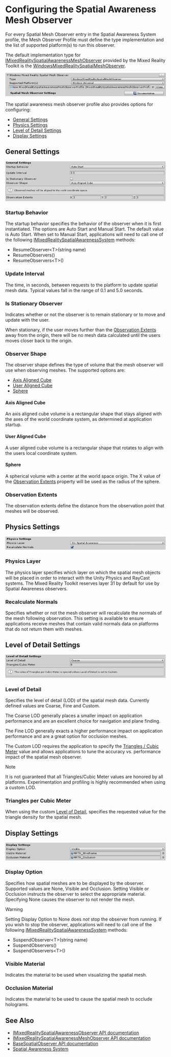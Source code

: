 # Configuring the Spatial Awareness Mesh Observer

For every Spatial Mesh Observer entry in the Spatial Awareness System profile, the Mesh Observer Profile must define the type implementation and the list of supported platform(s) to run this observer.

The default implementation type for [IMixedRealitySpatialAwarenessMeshObserver](xref:Microsoft.MixedReality.Toolkit.SpatialAwareness.IMixedRealitySpatialAwarenessMeshObserver) provided by the Mixed Reality Toolkit is the [WindowsMixedRealitySpatialMeshObserver](xref:Microsoft.MixedReality.Toolkit.WindowsMixedReality.SpatialAwareness.WindowsMixedRealitySpatialMeshObserver).

![Mesh Observer General Settings](../../Documentation/Images/SpatialAwareness/SpatialAwarenessMeshObserverProfile_TypesPlatforms.png)

The spatial awareness mesh observer profile also provides options for configuring:

- [General Settings](#general-settings)
- [Physics Settings](#physics-settings)
- [Level of Detail Settings](#level-of-detail-settings)
- [Display Settings](#display-settings)

## General Settings

![Mesh Observer General Settings](../../Documentation/Images/SpatialAwareness/MeshObserverGeneralSettings.png)

### Startup Behavior

The startup behavior specifies the behavior of the observer when it is first instantiated. The options are Auto Start and Manual Start. The default value is Auto Start. When set to Manual Start, applications will need to call one of the following [IMixedRealitySpatialAwarenessSystem](xref:Microsoft.MixedReality.Toolkit.SpatialAwareness.IMixedRealitySpatialAwarenessSystem) methods:

- ResumeObserver&lt;T&gt;(string name)
- ResumeObservers()
- ResumeObservers&lt;T&gt;()

### Update Interval

The time, in seconds, between requests to the platform to update spatial mesh data. Typical values fall in the range of 0.1 and 5.0 seconds. 

### Is Stationary Observer

Indicates whether or not the observer is to remain stationary or to move and update with the user.

When stationary, if the user moves further than the [Observation Extents](#observation-extents) away from the origin, there will be no mesh data calculated until the users moves closer back to the origin.

### Observer Shape

The observer shape defines the type of volume that the mesh observer will use when observing meshes. The supported options are:

- [Axis Aligned Cube](#axis-aligned-cube)
- [User Aligned Cube](#user-aligned-cube)
- [Sphere](#sphere)

#### Axis Aligned Cube

An axis aligned cube volume is a rectangular shape that stays aligned with the axes of the world coordinate system, as determined at application startup.

#### User Aligned Cube

A user aligned cube volume is a rectangular shape that rotates to align with the users local coordinate system.

#### Sphere

A spherical volume with a center at the world space origin. The X value of the [Observation Extents](#observation-extents) property will be used as the radius of the sphere.

### Observation Extents

The observation extents define the distance from the observation point that meshes will be observed.

## Physics Settings

![Mesh Observer Physics Settings](../../Documentation/Images/SpatialAwareness/MeshObserverPhysicsSettings.png)

### Physics Layer

The physics layer specifies which layer on which the spatial mesh objects will be placed in order to interact with the Unity Physics and RayCast systems. The Mixed Reality Toolkit reserves layer 31 by default for use by Spatial Awareness observers.

### Recalculate Normals

Specifies whether or not the mesh observer will recalculate the normals of the mesh following observation. This setting is available to ensure applications receive meshes that contain valid normals data on platforms that do not return them with meshes. 

## Level of Detail Settings

![Mesh Observer Level of Detail Settings](../../Documentation/Images/SpatialAwareness/MeshObserverLevelOfDetailSettings.png)

### Level of Detail

Specifies the level of detail (LOD) of the spatial mesh data. Currently defined values are Coarse, Fine and Custom.

The Coarse LOD generally places a smaller impact on application performance and are an excellent choice for navigation and plane finding.

The Fine LOD generally exacts a higher performance impact on application performance and are a great option for occlusion meshes.

The Custom LOD requires the application to specify the [Triangles / Cubic Meter](#triangles-per-cubic-meter) value and allows applications to tune the accuracy vs. performance impact of the spatial mesh observer.

> [!NOTE]
> It is not guaranteed that all Triangles/Cubic Meter values are honored by all platforms. Experimentation and profiling is highly recommended when using a custom LOD. 

### Triangles per Cubic Meter

When using the custom [Level of Detail](#level-of-detail), specifies the requested value for the triangle density for the spatial mesh.

## Display Settings

![Mesh Observer Display Settings](../../Documentation/Images/SpatialAwareness/MeshObserverDisplaySettings.png)

### Display Option

Specifies how spatial meshes are to be displayed by the observer. Supported values are None, Visible and Occlusion. Setting Visible or Occlusion instructs the observer to select the appropriate material. Specifying None causes the observer to not render the mesh.

> [!WARNING]
> Setting Display Option to None does _not_ stop the observer from running. If you wish to stop the observer, applications will need to call one of the following [IMixedRealitySpatialAwarenessSystem](xref:Microsoft.MixedReality.Toolkit.SpatialAwareness.IMixedRealitySpatialAwarenessSystem) methods:
>
> - SuspendObserver&lt;T&gt;(string name)
> - SuspendObservers()
> - SuspendObservers&lt;T&gt;()

### Visible Material

Indicates the material to be used when visualizing the spatial mesh.

### Occlusion Material

Indicates the material to be used to cause the spatial mesh to occlude holograms.

## See Also

- [IMixedRealitySpatialAwarenessObserver API documentation](xref:Microsoft.MixedReality.Toolkit.SpatialAwareness.IMixedRealitySpatialAwarenessObserver)
- [IMixedRealitySpatialAwarenessMeshObserver API documentation](xref:Microsoft.MixedReality.Toolkit.SpatialAwareness.IMixedRealitySpatialAwarenessMeshObserver)
- [BaseSpatialObserver API documentation](xref:Microsoft.MixedReality.Toolkit.SpatialAwareness.BaseSpatialObserver)
- [Spatial Awareness System](SpatialAwarenessGettingStarted.md)
